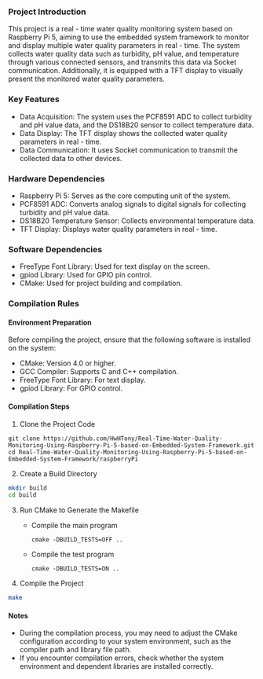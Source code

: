 ### Project Introduction
This project is a real - time water quality monitoring system based on Raspberry Pi 5, aiming to use the embedded system framework to monitor and display multiple water quality parameters in real - time. The system collects water quality data such as turbidity, pH value, and temperature through various connected sensors, and transmits this data via Socket communication. Additionally, it is equipped with a TFT display to visually present the monitored water quality parameters.

### Key Features
* Data Acquisition: The system uses the PCF8591 ADC to collect turbidity and pH value data, and the DS18B20 sensor to collect temperature data.
* Data Display: The TFT display shows the collected water quality parameters in real - time.
* Data Communication: It uses Socket communication to transmit the collected data to other devices.

### Hardware Dependencies
* Raspberry Pi 5: Serves as the core computing unit of the system.
* PCF8591 ADC: Converts analog signals to digital signals for collecting turbidity and pH value data.
* DS18B20 Temperature Sensor: Collects environmental temperature data.
* TFT Display: Displays water quality parameters in real - time.

### Software Dependencies
* FreeType Font Library: Used for text display on the screen.
* gpiod Library: Used for GPIO pin control.
* CMake: Used for project building and compilation.



### Compilation Rules
#### Environment Preparation
Before compiling the project, ensure that the following software is installed on the system:

* CMake: Version 4.0 or higher.
* GCC Compiler: Supports C and C++ compilation.
* FreeType Font Library: For text display.
* gpiod Library: For GPIO control.


#### Compilation Steps

1. Clone the Project Code

```
git clone https://github.com/HwHTony/Real-Time-Water-Quality-Monitoring-Using-Raspberry-Pi-5-based-on-Embedded-System-Framework.git
cd Real-Time-Water-Quality-Monitoring-Using-Raspberry-Pi-5-based-on-Embedded-System-Framework/raspberryPi
```

2. Create a Build Directory

```bash
mkdir build
cd build
```



3. Run CMake to Generate the Makefile

   * Compile the main program

     ```
     cmake -DBUILD_TESTS=OFF ..
     ```

   * Compile the test program

     ```
     cmake -DBUILD_TESTS=ON .. 
     ```

4. Compile the Project

```bash
make
```

#### Notes

* During the compilation process, you may need to adjust the CMake configuration according to your system environment, such as the compiler path and library file path.
* If you encounter compilation errors, check whether the system environment and dependent libraries are installed correctly.